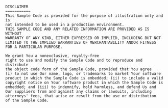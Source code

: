     DISCLAIMER
    ===========
    This Sample Code is provided for the purpose of illustration only and is
    not intended to be used in a production environment.  
    THIS SAMPLE CODE AND ANY RELATED INFORMATION ARE PROVIDED AS IS WITHOUT
    WARRANTY OF ANY KIND, EITHER EXPRESSED OR IMPLIED, INCLUDING BUT NOT
    LIMITED TO THE IMPLIED WARRANTIES OF MERCHANTABILITY ANDOR FITNESS
    FOR A PARTICULAR PURPOSE.  

    We grant You a nonexclusive, royalty-free
    right to use and modify the Sample Code and to reproduce and distribute
    the object code form of the Sample Code, provided that You agree
    (i) to not use Our name, logo, or trademarks to market Your software
    product in which the Sample Code is embedded; (ii) to include a valid
    copyright notice on Your software product in which the Sample Code is
    embedded; and (iii) to indemnify, hold harmless, and defend Us and
    Our suppliers from and against any claims or lawsuits, including
    attorneys' fees, that arise or result from the use or distribution
    of the Sample Code.
